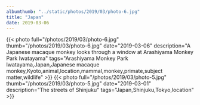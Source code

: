 ```yaml
---
albumthumb: "../static/photos/2019/03/photo-6.jpg"
title: "Japan"
date: 2019-03-06
---
```

{{< photo full="/photos/2019/03/photo-6.jpg" thumb="/photos/2019/03/photo-6.jpg" date="2019-03-06" description="A Japanese macaque monkey looks through a window at Arashiyama Monkey Park Iwatayama" tags="Arashiyama Monkey Park Iwatayama,Japan,Japanese macaque monkey,Kyoto,animal,location,mammal,monkey,primate,subject matter,wildlife" >}}
{{< photo full="/photos/2019/03/photo-5.jpg" thumb="/photos/2019/03/photo-5.jpg" date="2019-03-01" description="The streets of Shinjuku" tags="Japan,Shinjuku,Tokyo,location" >}}
